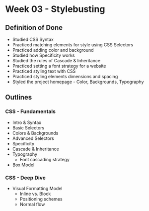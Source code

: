 Week 03 - Stylebusting
======================

Definition of Done
-------------------

- Studied CSS Syntax
- Practiced matching elements for style using CSS Selectors
- Practiced adding color and background
- Studied how Specificity works
- Studied the rules of Cascade & Inheritance
- Practiced setting a font strategy for a website
- Practiced styling text with CSS
- Practiced styling elements dimensions and spacing
- Styled the project homepage - Color, Backgrounds, Typography

Outlines
----------

### CSS - Fundamentals

- Intro & Syntax
- Basic Selectors
- Colors & Backgrounds
- Advanced Selectors
- Specificity
- Cascade & Inheritance
- Typography
  - Font cascading strategy
- Box Model

### CSS - Deep Dive

- Visual Formatting Model
  - Inline vs. Block
  - Positioning schemes
  - Normal flow
